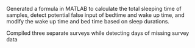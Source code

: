 Generated a formula in MATLAB to calculate the total sleeping time of samples, detect potential false input of bedtime and wake up time, and modify the wake up time and bed time based on sleep durations.

Compiled three separate surveys while detecting days of missing survey data
